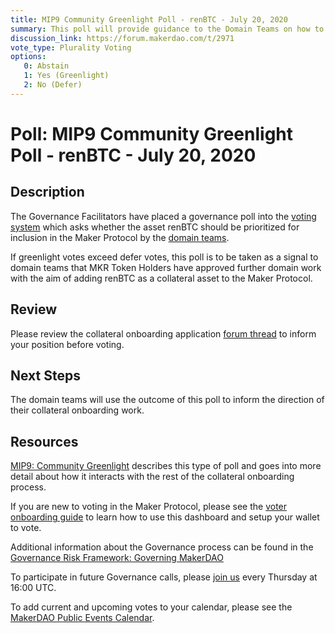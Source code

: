 ```yaml
---
title: MIP9 Community Greenlight Poll - renBTC - July 20, 2020
summary: This poll will provide guidance to the Domain Teams on how to prioritize onboarding additional collateral assets. 
discussion_link: https://forum.makerdao.com/t/2971
vote_type: Plurality Voting
options:
   0: Abstain
   1: Yes (Greenlight)
   2: No (Defer)
---
```

# Poll: MIP9 Community Greenlight Poll - renBTC - July 20, 2020

## Description

The Governance Facilitators have placed a governance poll into the [voting system](https://vote.makerdao.com/polling) which asks whether the asset renBTC should be prioritized for inclusion in the Maker Protocol by the [domain teams](https://github.com/makerdao/mips/blob/master/MIP7/mip7.md#mip7c2-the-current-domain-roles-list). 

If greenlight votes exceed defer votes, this poll is to be taken as a signal to domain teams that MKR Token Holders have approved further domain work with the aim of adding renBTC as a collateral asset to the Maker Protocol.

## Review

Please review the collateral onboarding application [forum thread](https://forum.makerdao.com/t/2971) to inform your position before voting.

## Next Steps

The domain teams will use the outcome of this poll to inform the direction of their collateral onboarding work. 

## Resources

[MIP9: Community Greenlight](https://github.com/makerdao/mips/blob/Accepted/MIP9/mip9.md) describes this type of poll and goes into more detail about how it interacts with the rest of the collateral onboarding process.

If you are new to voting in the Maker Protocol, please see the [voter onboarding guide](https://community-development.makerdao.com/onboarding/voter-onboarding) to learn how to use this dashboard and setup your wallet to vote.

Additional information about the Governance process can be found in the [Governance Risk Framework: Governing MakerDAO](https://community-development.makerdao.com/governance/governance-risk-framework)

To participate in future Governance calls, please [join us](https://community-development.makerdao.com/governance/governance-and-risk-meetings) every Thursday at 16:00 UTC.

To add current and upcoming votes to your calendar, please see the [MakerDAO Public Events Calendar](https://calendar.google.com/calendar/embed?src=makerdao.com_3efhm2ghipksegl009ktniomdk%40group.calendar.google.com&ctz=America%2FLos_Angeles).